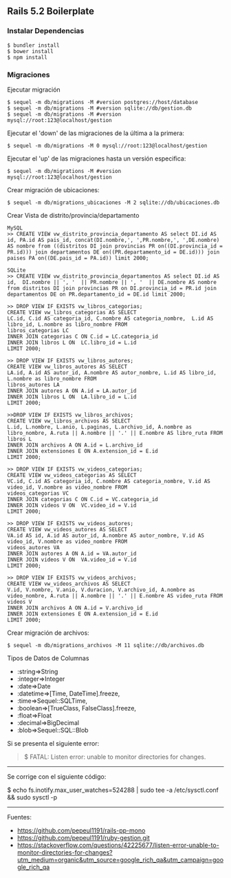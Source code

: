 ## Rails 5.2 Boilerplate

### Instalar Dependencias

    $ bundler install
    $ bower install
    $ npm install

### Migraciones

Ejecutar migración

    $ sequel -m db/migrations -M #version postgres://host/database
    $ sequel -m db/migrations -M #version sqlite://db/gestion.db
    $ sequel -m db/migrations -M #version mysql://root:123@localhost/gestion

Ejecutar el 'down' de las migraciones de la última a la primera:

    $ sequel -m db/migrations -M 0 mysql://root:123@localhost/gestion

Ejecutar el 'up' de las migraciones hasta un versión especifica:

    $ sequel -m db/migrations -M #version mysql://root:123@localhost/gestion

Crear migración de ubicaciones:

    $ sequel -m db/migrations_ubicaciones -M 2 sqlite://db/ubicaciones.db

Crear Vista de distrito/provincia/departamento

    MySQL
    >> CREATE VIEW vw_distrito_provincia_departamento AS select DI.id AS id, PA.id AS pais_id, concat(DI.nombre,', ',PR.nombre,', ',DE.nombre) AS nombre from ((distritos DI join provincias PR on((DI.provincia_id = PR.id))) join departamentos DE on((PR.departamento_id = DE.id))) join paises PA on((DE.pais_id = PA.id)) limit 2000;

    SQLite
    >> CREATE VIEW vw_distrito_provincia_departamentos AS select DI.id AS id,  DI.nombre || ', '  || PR.nombre || ', '  || DE.nombre AS nombre
    from distritos DI join provincias PR on DI.provincia_id = PR.id join departamentos DE on PR.departamento_id = DE.id limit 2000;

    >> DROP VIEW IF EXISTS vw_libros_categorias;
    CREATE VIEW vw_libros_categorias AS SELECT
    LC.id, C.id AS categoria_id, C.nombre AS categoria_nombre,  L.id AS libro_id, L.nombre as libro_nombre FROM
    libros_categorias LC
    INNER JOIN categorias C ON C.id = LC.categoria_id  
    INNER JOIN libros L ON  LC.libro_id = L.id
    LIMIT 2000;

    >> DROP VIEW IF EXISTS vw_libros_autores;
    CREATE VIEW vw_libros_autores AS SELECT
    LA.id, A.id AS autor_id, A.nombre AS autor_nombre, L.id AS libro_id, L.nombre as libro_nombre FROM
    libros_autores LA
    INNER JOIN autores A ON A.id = LA.autor_id  
    INNER JOIN libros L ON  LA.libro_id = L.id
    LIMIT 2000;

    >>DROP VIEW IF EXISTS vw_libros_archivos;
    CREATE VIEW vw_libros_archivos AS SELECT
    L.id, L.nombre, L.anio, L.paginas, L.archivo_id, A.nombre as libro_nombre, A.ruta || A.nombre || '.' || E.nombre AS libro_ruta FROM
    libros L
    INNER JOIN archivos A ON A.id = L.archivo_id  
    INNER JOIN extensiones E ON A.extension_id = E.id  
    LIMIT 2000;

    >> DROP VIEW IF EXISTS vw_videos_categorias;
    CREATE VIEW vw_videos_categorias AS SELECT
    VC.id, C.id AS categoria_id, C.nombre AS categoria_nombre, V.id AS video_id, V.nombre as video_nombre FROM
    videos_categorias VC
    INNER JOIN categorias C ON C.id = VC.categoria_id  
    INNER JOIN videos V ON  VC.video_id = V.id
    LIMIT 2000;

    >> DROP VIEW IF EXISTS vw_videos_autores;
    CREATE VIEW vw_videos_autores AS SELECT
    VA.id AS id, A.id AS autor_id, A.nombre AS autor_nombre, V.id AS video_id, V.nombre as video_nombre FROM
    videos_autores VA
    INNER JOIN autores A ON A.id = VA.autor_id  
    INNER JOIN videos V ON  VA.video_id = V.id
    LIMIT 2000;

    >> DROP VIEW IF EXISTS vw_videos_archivos;
    CREATE VIEW vw_videos_archivos AS SELECT
    V.id, V.nombre, V.anio, V.duracion, V.archivo_id, A.nombre as video_nombre, A.ruta || A.nombre || '.' || E.nombre AS video_ruta FROM
    videos V
    INNER JOIN archivos A ON A.id = V.archivo_id  
    INNER JOIN extensiones E ON A.extension_id = E.id  
    LIMIT 2000;

Crear migración de archivos:

    $ sequel -m db/migrations_archivos -M 11 sqlite://db/archivos.db

Tipos de Datos de Columnas

+ :string=>String
+ :integer=>Integer
+ :date=>Date
+ :datetime=>[Time, DateTime].freeze,
+ :time=>Sequel::SQLTime,
+ :boolean=>[TrueClass, FalseClass].freeze,
+ :float=>Float
+ :decimal=>BigDecimal
+ :blob=>Sequel::SQL::Blob

Si se presenta el siguiente error:

  > $ FATAL: Listen error: unable to monitor directories for changes.

---

Se corrige con el siguiente código:

  $ echo fs.inotify.max_user_watches=524288 | sudo tee -a /etc/sysctl.conf && sudo sysctl -p

---

Fuentes:

+ https://github.com/pepeul1191/rails-pp-mono
+ https://github.com/pepeul1191/ruby-gestion.git
+ https://stackoverflow.com/questions/42225677/listen-error-unable-to-monitor-directories-for-changes?utm_medium=organic&utm_source=google_rich_qa&utm_campaign=google_rich_qa
